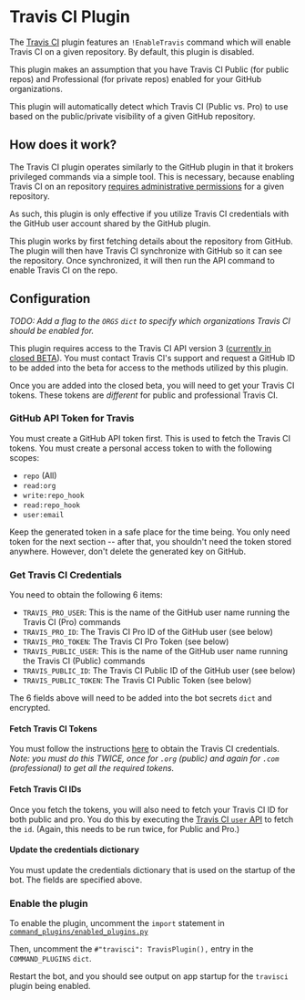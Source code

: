 Travis CI Plugin
=================

The [Travis CI](https://travis-ci.org/) plugin features an `!EnableTravis` command which will enable Travis CI 
on a given repository. By default, this plugin is disabled.

This plugin makes an assumption that you have Travis CI Public (for public repos) and 
Professional (for private repos) enabled for your GitHub organizations.

This plugin will automatically detect which Travis CI (Public vs. Pro) to use based on the public/private 
visibility of a given GitHub repository.

How does it work?
----------------
The Travis CI plugin operates similarly to the GitHub plugin in that it brokers privileged commands
via a simple tool. This is necessary, because enabling Travis CI on an repository [requires administrative
permissions](https://docs.travis-ci.com/user/getting-started#To-get-started-with-Travis-CI%3A)
for a given repository.

As such, this plugin is only effective if you utilize Travis CI credentials with the GitHub user account
shared by the GitHub plugin.

This plugin works by first fetching details about the repository from GitHub. The plugin will then
have Travis CI synchronize with GitHub so it can see the repository. Once synchronized, it will
then run the API command to enable Travis CI on the repo.

Configuration
-------------
*TODO: Add a flag to the `ORGS` `dict` to specify which organizations Travis CI should be enabled for.*

This plugin requires access to the Travis CI API version 3 
([currently in closed BETA](https://developer.travis-ci.org/)). You must contact Travis CI's support 
and request a GitHub ID to be added into the beta for access to the methods utilized by this plugin. 

Once you are added into the closed beta, you will need to get your Travis CI tokens. These tokens
are _different_ for public and professional Travis CI.

### GitHub API Token for Travis

You must create a GitHub API token first. This is used to fetch the Travis CI tokens. You must
create a personal access token to with the following scopes:

   - `repo` (All)
   - `read:org`
   - `write:repo_hook`
   - `read:repo_hook`
   - `user:email`
   
Keep the generated token in a safe place for the time being. You only need token for the
next section -- after that, you shouldn't need the token stored anywhere. However, don't
delete the generated key on GitHub.

### Get Travis CI Credentials
You need to obtain the following 6 items:
   - `TRAVIS_PRO_USER`: This is the name of the GitHub user name running the Travis CI (Pro) commands
   - `TRAVIS_PRO_ID`: The Travis CI Pro ID of the GitHub user (see below)
   - `TRAVIS_PRO_TOKEN`: The Travis CI Pro Token (see below)
   - `TRAVIS_PUBLIC_USER`: This is the name of the GitHub user name running the Travis CI (Public) commands
   - `TRAVIS_PUBLIC_ID`: The Travis CI Public ID of the GitHub user (see below)
   - `TRAVIS_PUBLIC_TOKEN`: The Travis CI Public Token (see below)

The 6 fields above will need to be added into the bot secrets `dict` and encrypted.

#### Fetch Travis CI Tokens
You must follow the instructions [here](https://docs.travis-ci.com/api#authentication) to obtain the
Travis CI credentials. *Note: you must do this TWICE, once for `.org` (public) and again for
`.com` (professional) to get all the required tokens.*

#### Fetch Travis CI IDs
Once you fetch the tokens, you will also need to fetch your Travis CI ID for both public
and pro. You do this by executing the 
[Travis CI `user` API](https://developer.travis-ci.org/explore/user) to fetch the `id`. 
(Again, this needs to be run twice, for Public and Pro.)

#### Update the credentials dictionary
You must update the credentials dictionary that is used on the startup of the bot.
The fields are specified above.

### Enable the plugin
To enable the plugin, uncomment the `import` statement in 
[`command_plugins/enabled_plugins.py`](https://github.com/Netflix/hubcommander/blob/master/command_plugins/enabled_plugins.py)

Then, uncomment the `#"travisci": TravisPlugin(),` entry in the `COMMAND_PLUGINS` `dict`.

Restart the bot, and you should see output on app startup for the `travisci` plugin being enabled.

